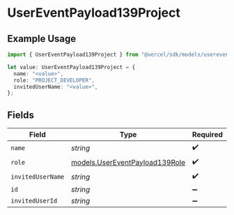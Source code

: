 # UserEventPayload139Project

## Example Usage

```typescript
import { UserEventPayload139Project } from "@vercel/sdk/models/userevent.js";

let value: UserEventPayload139Project = {
  name: "<value>",
  role: "PROJECT_DEVELOPER",
  invitedUserName: "<value>",
};
```

## Fields

| Field                                                                  | Type                                                                   | Required                                                               | Description                                                            |
| ---------------------------------------------------------------------- | ---------------------------------------------------------------------- | ---------------------------------------------------------------------- | ---------------------------------------------------------------------- |
| `name`                                                                 | *string*                                                               | :heavy_check_mark:                                                     | N/A                                                                    |
| `role`                                                                 | [models.UserEventPayload139Role](../models/usereventpayload139role.md) | :heavy_check_mark:                                                     | N/A                                                                    |
| `invitedUserName`                                                      | *string*                                                               | :heavy_check_mark:                                                     | N/A                                                                    |
| `id`                                                                   | *string*                                                               | :heavy_minus_sign:                                                     | N/A                                                                    |
| `invitedUserId`                                                        | *string*                                                               | :heavy_minus_sign:                                                     | N/A                                                                    |